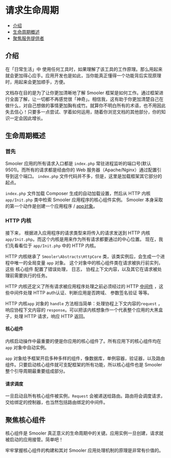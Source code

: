 # 请求生命周期

- [介绍](#introduction)
- [生命周期概述](#lifecycle-overview)
- [聚焦服务提供者](#focus-on-service-providers)

<a name="introduction"></a>
## 介绍

在「日常生活」中 使用任何工具时，如果理解了该工具的工作原理。那么用起来就会更加得心应手。应用开发也是如此，当你能真正懂得一个功能背后实现原理时，用起来会更加顺手，方便。

文档存在目的是为了让你更加清晰地了解 Smooler 框架是如何工作。通过框架进行全面了解，让一切都不再感觉很「神奇」。相信我，这有助于你更加清楚自己在做什么，对自己想做的事情更加胸有成竹。就算你不明白所有的术语，也不用因此失去信心！只要多一点尝试、学着如何运用，随着你浏览文档的其他部分，你的知识一定会因此增长。

<a name="lifecycle-overview"></a>
## 生命周期概述

### 首先

Smooler 应用的所有请求入口都是 `index.php` 常驻进程监听的端口号(默认9501)。而所有的请求都是经由你的 Web 服务器（Apache/Nginx）通过配置引导到这个端口。 `index.php` 文件代码并不多，但是，这里是加载框架其它部分的起点。

`index.php` 文件加载 Composer 生成的自动加载设置，然后从 HTTP 内核`app/Init.php` 类中检索 Smooler 应用程序的核心组件实例。 Smooler 本身采取的第一个动作是创建一个应用程序 / [app对象](/docs/{{version}}/app)。

### HTTP 内核

接下来， 根据进入应用程序的请求类型来将传入的请求发送到 HTTP 内核`app/Init.php`。而这个内核是用来作为所有请求都要通过的中心位置。 现在，我们先看看位于 `app/Init.php` 中的 HTTP 内核。

HTTP 内核继承了 `Smooler\Abstracts\HttpCore` 类，该类实例后，会生成一个进程中唯一的全局变量 `app` 对象。 这个对象中的核心组件类在请求被执行前实列，这些 核心组件 配置了错误处理， 日志， 协程上下文内容，以及其它在请求被处理前需要执行的任务。

HTTP 内核还定义了所有请求被应用程序处理之前必须经过的 HTTP [中间件](/docs/{{version}}/middleware) ，这些中间件处理 HTTP auth认证、判断应用是否跨域、 参数签名验证 等等。

HTTP 内核`app` 对象的 `handle` 方法相当简单：处理协程上下文内容的`request` ，响应协程下文内容的 `response`。可以把该内核想象作一个代表整个应用的大黑盒子，处理 HTTP 请求，响应 HTTP 返回。

#### 核心组件

内核启动操作中最重要的便是你应用的核心组件了。所有应用下的核心组件均在`app` 对象中自动实例。

`app` 对象给予框架开启多种多样的组件，像数据库，单例容器，验证器，以及路由组件。只要启动核心组件就可支配框架的所有功能，所以核心组件也是 Smooler 整个引导周期最重要组成部分。


#### 请求调度

一旦启动且所有核心组件被实例，`Request` 会被递送给路由。路由将会调度请求，交给绑定的控制器，也当然包括路由绑定的中间件。

<a name="focus-on-service-providers"></a>
## 聚焦核心组件

核心组件是 Smooler 真正意义的生命周期中的关键。应用实例一旦创建，请求就被启动的应用接管。简单吧！

牢牢掌握核心组件的构建和其对 Smooler 应用处理机制的原理是非常有价值的。